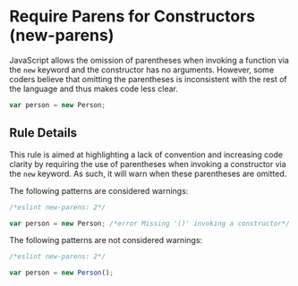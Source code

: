 # Require Parens for Constructors (new-parens)

JavaScript allows the omission of parentheses when invoking a function via the `new` keyword and the constructor has no arguments. However, some coders believe that omitting the parentheses is inconsistent with the rest of the language and thus makes code less clear.

```js
var person = new Person;
```

## Rule Details

This rule is aimed at highlighting a lack of convention and increasing code clarity by requiring the use of parentheses when invoking a constructor via the `new` keyword. As such, it will warn when these parentheses are omitted.

The following patterns are considered warnings:

```js
/*eslint new-parens: 2*/

var person = new Person; /*error Missing '()' invoking a constructor*/
```

The following patterns are not considered warnings:

```js
/*eslint new-parens: 2*/

var person = new Person();
```
